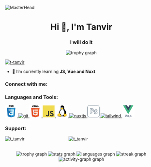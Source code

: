 ![MasterHead](https://mir-s3-cdn-cf.behance.net/project_modules/max_1200/54b6c068097599.5b50bca476b9b.gif)

<h1 align="center">Hi 👋, I'm Tanvir</h1>
<h3 align="center">I will do it</h3>

<div align="center">
  <img src="https://github-profile-trophy.vercel.app?username=T-Tanvir&theme=flat&column=-1&row=1&margin-w=8&margin-h=8&no-bg=true&no-frame=true&order=4" height="150" alt="trophy graph"  />
</div>

<p align="left"> <a href="https://github.com/ryo-ma/github-profile-trophy"><img src="https://github-profile-trophy.vercel.app/?username=t-tanvir" alt="t-tanvir" /></a> </p>

- 🌱 I’m currently learning **JS, Vue and Nuxt**

<h3 align="left">Connect with me:</h3>
<p align="left">
</p>

<h3 align="left">Languages and Tools:</h3>
<p align="left"> <a href="https://www.w3schools.com/css/" target="_blank" rel="noreferrer"> <img src="https://raw.githubusercontent.com/devicons/devicon/master/icons/css3/css3-original-wordmark.svg" alt="css3" width="40" height="40"/> </a> <a href="https://git-scm.com/" target="_blank" rel="noreferrer"> <img src="https://www.vectorlogo.zone/logos/git-scm/git-scm-icon.svg" alt="git" width="40" height="40"/> </a> <a href="https://www.w3.org/html/" target="_blank" rel="noreferrer"> <img src="https://raw.githubusercontent.com/devicons/devicon/master/icons/html5/html5-original-wordmark.svg" alt="html5" width="40" height="40"/> </a> <a href="https://developer.mozilla.org/en-US/docs/Web/JavaScript" target="_blank" rel="noreferrer"> <img src="https://raw.githubusercontent.com/devicons/devicon/master/icons/javascript/javascript-original.svg" alt="javascript" width="40" height="40"/> </a> <a href="https://www.linux.org/" target="_blank" rel="noreferrer"> <img src="https://raw.githubusercontent.com/devicons/devicon/master/icons/linux/linux-original.svg" alt="linux" width="40" height="40"/> </a> <a href="https://nuxtjs.org/" target="_blank" rel="noreferrer"> <img src="https://www.vectorlogo.zone/logos/nuxtjs/nuxtjs-icon.svg" alt="nuxtjs" width="40" height="40"/> </a> <a href="https://www.photoshop.com/en" target="_blank" rel="noreferrer"> <img src="https://raw.githubusercontent.com/devicons/devicon/master/icons/photoshop/photoshop-line.svg" alt="photoshop" width="40" height="40"/> </a> <a href="https://tailwindcss.com/" target="_blank" rel="noreferrer"> <img src="https://www.vectorlogo.zone/logos/tailwindcss/tailwindcss-icon.svg" alt="tailwind" width="40" height="40"/> </a> <a href="https://vuejs.org/" target="_blank" rel="noreferrer"> <img src="https://raw.githubusercontent.com/devicons/devicon/master/icons/vuejs/vuejs-original-wordmark.svg" alt="vuejs" width="40" height="40"/> </a> </p>

<h3 align="left">Support:</h3>
<p><a href="https://www.buymeacoffee.com/t_tanvir"> <img align="left" src="https://cdn.buymeacoffee.com/buttons/v2/default-yellow.png" height="50" width="210" alt="t_tanvir" /></a><a href="https://ko-fi.com/t_tanvir"> <img align="left" src="https://cdn.ko-fi.com/cdn/kofi3.png?v=3" height="50" width="210" alt="t_tanvir" /></a></p><br><br>

<div align="center">
  <img src="https://github-profile-trophy.vercel.app?username=T-Tanvir&theme=flat&column=-1&row=1&margin-w=8&margin-h=8&no-bg=true&no-frame=true&order=4" height="150" alt="trophy graph"  />
  <img src="https://github-readme-stats.vercel.app/api?username=T-Tanvir&hide_title=false&hide_rank=false&show_icons=true&include_all_commits=true&count_private=true&disable_animations=false&theme=dark&locale=en&hide_border=true&order=1" height="150" alt="stats graph"  />
  <img src="https://github-readme-stats.vercel.app/api/top-langs?username=T-Tanvir&locale=en&hide_title=false&layout=compact&card_width=320&langs_count=5&theme=dark&hide_border=true&order=2" height="150" alt="languages graph"  />
  <img src="https://streak-stats.demolab.com?user=T-Tanvir&locale=en&mode=daily&theme=dark&hide_border=true&border_radius=5&order=3" height="150" alt="streak graph"  />
  <img src="https://github-readme-activity-graph.vercel.app/graph?username=T-Tanvir&radius=16&theme=tokyo-night&area=true&order=5&hide_border=true&hide_title=true" height="300" alt="activity-graph graph"  />
</div>

###
